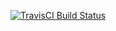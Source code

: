 [![TravisCI Build Status](https://travis-ci.org/thomasuster/haxe-ios-travis.svg?branch=master)](https://travis-ci.org/thomasuster/haxe-ios-travis)